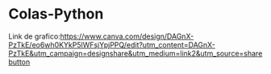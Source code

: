 # Colas-Python
Link de grafico:https://www.canva.com/design/DAGnX-PzTkE/eo6wh0KYkP5lWFsjYpjPPQ/edit?utm_content=DAGnX-PzTkE&utm_campaign=designshare&utm_medium=link2&utm_source=sharebutton
